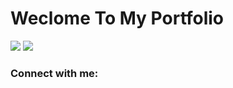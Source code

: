 # Weclome To My Portfolio

<img src="https://github-readme-stats.vercel.app/api?username=nexusflipp&show_icons=true&theme=aura">
<img src="https://github-readme-stats.vercel.app/api/top-langs/?username=nexusflipp&layout=compact">





### Connect with me:



